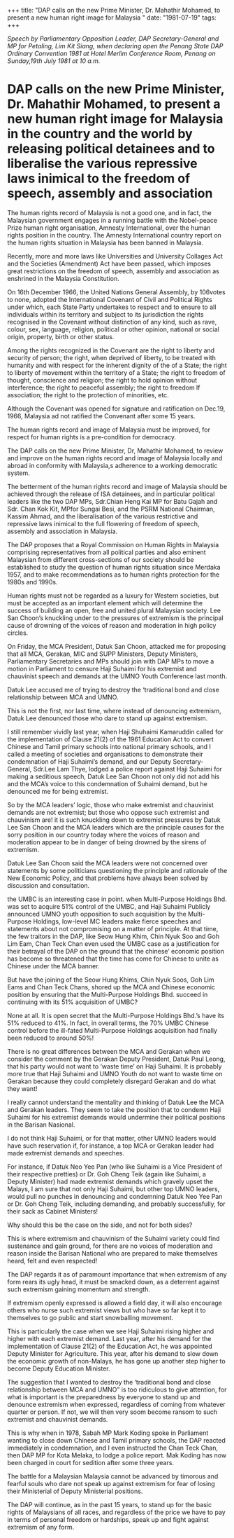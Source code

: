 +++ 
title: "DAP calls on the new Prime Minister, Dr. Mahathir Mohamed, to present a new human right image for Malaysia "
date: "1981-07-19"
tags:
+++

_Speech by Parliamentary Opposition Leader, DAP Secretary-General and MP for Petaling, Lim Kit Siang, when declaring open the Penang State DAP Ordinary Convention 1981 at Hotel Merlim Conference Room, Penang on Sunday,19th July 1981 at 10 a.m._
	
# DAP calls on the new Prime Minister, Dr. Mahathir Mohamed, to present a new human right image for Malaysia in the country and the world by releasing political detainees and to liberalise the various repressive laws inimical to the freedom of speech, assembly and association			

The human rights record of Malaysia is not a good one, and in fact, the Malaysian government engages in a running battle with the Nobel-peace Prize human right organisation, Amnesty International, over the human rights position in the country. The Amnesty International country report on the human rights situation in Malaysia has been banned in Malaysia.</u>

Recently, more and more laws like Universities and University Collages Act and the Societies (Amendment) Act have been passed, which imposes great restrictions on the freedom of speech, assembly and association as enshrined in the Malaysia Constitution.

On 16th December 1966, the United Nations General Assembly, by 106votes to none, adopted the International Covenant of Civil and Political Rights under which, each State Party undertakes to respect and to ensure to all individuals within its territory and subject to its jurisdiction the rights recognised in the Covenant without distinction of any kind, such as rave, colour, sex, language, religion, political or other opinion, national or social origin, property, birth or other status.

Among the rights recognized in the Covenant are the right to liberty and security of person; the right, when deprived of liberty, to be treated with humanity and with respect for the inherent dignity of the of a State; the right to liberty of movement within the territory of a State; the right to freedom of thought, conscience and religion; the right to hold opinion without interference; the right to peaceful assembly; the right to freedom lf association; the right to the protection of minorities, etc.

 Although the Covenant was opened for signature and ratification on Dec.19, 1966, Malaysia ad not ratified the Convenant after some 15 years.

The human rights record and image of Malaysia must be improved, for respect for human rights is a pre-condition for democracy.

The DAP calls on the new Prime Minister, Dr, Mahathir Mohamed, to review and improve on the human rights record and image of Malaysia locally and abroad in conformity with Malaysia,s adherence to a working democratic system.

The betterment of the human rights record and image of Malaysia should be achieved through the release of ISA detainees, and in particular political leaders like the two DAP MPs, Sdr.Chian Heng Kai MP for Batu Gajah and Sdr. Chan Kok Kit, MPfor Sungai Besi, and the PSRM National Chairman, Kassim Ahmad, and the liberalisation of the various restrictive and repressive laws inimical to the full flowering of freedom of speech, assembly and association in Malaysia.

The DAP proposes that a Royal Commission on Human Rights in Malaysia comprising representatives from all political parties and also eminent Malaysian from different cross-sections of our society should be established to study the question of human rights situation since Merdaka 1957, and to make recommendations as to human rights protection for the 1980s and 1990s.

Human rights must not be regarded as a luxury for Western societies, but must be accepted as an important element which will determine the success of building an open, free and united plural Malaysian society. Lee San Choon’s knuckling under to the pressures of extremism is the principal cause of drowning of the voices of reason and moderation in high policy circles.	

On Friday, the MCA President, Datuk San Choon, attacked me for proposing that all MCA, Gerakan, MIC and SUPP Ministers, Deputy Ministers, Parliamentary Secretaries and MPs should join with DAP MPs to move a motion in Parliament to censure Haji Suhaimi for his extremist and chauvinist speech and demands at the UMNO Youth Conference last month.

Datuk Lee accused me of trying to destroy the ‘traditional bond and close relationship between MCA and UMNO.

This is not the first, nor last time, where instead of denouncing extremism, Datuk Lee denounced those who dare to stand up against extremism.

I still remember vividly last year, when Haji Shuhaimi Kamaruddin called for the implementation of Clause 21(2) of the 1961 Education Act to convert Chinese and Tamil primary schools into national primary schools, and I called a meeting of societies and organisations to demonstrate their condemnation of Haji Suhaimi’s demand, and our Deputy Secretary-General, Sdr.Lee Lam Thye, lodged a police report against Haji Suhaimi for making a seditious speech, Datuk Lee San Choon not only did not add his and the MCA’s voice to this condemnation of Suhaimi demand, but he denounced me for being extremist.

So by the MCA leaders’ logic, those who make extremist and chauvinist demands are not extremist; but those who oppose such extremist and chauvinism are! it is such knuckling down to extremist pressures by Datuk Lee San Choon and the MCA leaders which are the principle causes for the sorry position in our country today where the voices of reason and moderation appear to be in danger of being drowned by the sirens of extremism.

Datuk Lee San Choon said the MCA leaders were not concerned over statements by some politicians questioning the principle and rationale of the New Economic Policy, and that problems have always been solved by discussion and consultation.

the UMBC is an interesting case in point. when Multi-Purpose Holdings Bhd. was set to acquire 51% control of the UMBC, and Haji Suhaimi Publicly announced UMNO youth opposition to such acquisition by the Multi-Purpose Holdings, low-level MC leaders make fierce speeches and statements about not compromising on a matter of principle. At that time, the few traitors in the DAP, like Seow Hung Khim, Chin Nyuk Soo and Goh Lim Eam, Chan Teck Chan even used the UMBC case as a justification for their betrayal of the DAP on the ground that the chinese’ economic position has become so threatened that the time has come for Chinese to unite as Chinese under the MCA banner.

But have the joining of the Seow Hung Khims, Chin Nyuk Soos, Goh Lim Eams and Chan Teck Chans, shored up the MCA and Chinese economic position by ensuring that the Multi-Purpose Holdings Bhd. succeed in continuing with its 51% acquisition of UMBC?

None at all. It is open secret that the Multi-Purpose Holdings Bhd.’s have its 51% reduced to 41%. In fact, in overall terms, the 70% UMBC Chinese control before the ill-fated Multi-Purpose Holdings acquisition had finally been reduced to around 50%!

There is no great differences between the MCA and Gerakan when we consider the comment by the Gerakan Deputy President, Datuk Paul Leong, that his party would not want to ‘waste time’ on Haji Suhaimi. It is probably more true that Haji Suhaimi and UMNO Youth do not want to waste time on Gerakan because they could completely disregard Gerakan and do what they want!

I really cannot understand the mentality and thinking of Datuk Lee the MCA and Gerakan leaders. They seem to take the position that to condemn Haji Suhaimi for his extremist demands would undermine their political positions in the Barisan Nasional.

I do not think Haji Suhaimi, or for that matter, other UMNO leaders would have such reservation if, for instance, a top MCA or Gerakan leader had made extremist demands and speeches.

For instance, if Datuk Neo Yee Pan (who like Suhaimi is a Vice President of their respective pretties) or Dr. Goh Cheng Teik (again like Suhaimi, a Deputy Minister) had made extremist demands which gravely upset the Malays, I am sure that not only Haji Suhaimi, but other top UMNO leaders, would pull no punches in denouncing and condemning Datuk Neo Yee Pan or Dr. Goh Cheng Teik, including demanding, and probably successfully, for their sack as Cabinet Ministers!

Why should this be the case on the side, and not for both sides?

This is where extremism and chauvinism of the Suhaimi variety could find sustenance and gain ground, for there are no voices of moderation and reason inside the Barisan National who are prepared to make themselves heard, felt and even respected!

The DAP regards it as of paramount importance that when extremism of any form rears its ugly head, it must be smacked down, as a deterrent against such extremism gaining momentum and strength.

If extremism openly expressed is allowed a field day, it will also encourage others who nurse such extremist views but who have so far kept it to themselves to go public and start snowballing movement.

This is particularly the case when we see Haji Suhaimi rising higher and higher with each extremist demand. Last year, after his demand for the implementation of Clause 21(2) of the Education Act, he was appointed Deputy Minister for Agriculture. This year, after his demand to slow down the economic growth of non-Malays, he has gone up another step higher to become Deputy Education Minister.

The suggestion that I wanted to destroy the ‘traditional bond and close relationship between MCA and UMNO” is too ridiculous to give attention, for what is important is the preparedness by everyone to stand up and denounce extremism when expressed, regardless of coming from whatever quarter or person. If not, we will then very soom become ransom to such extremist and chauvinist demands.

This is why when in 1978, Sabah MP Mark Koding spoke in Parliament wanting to close down Chinese and Tamil primary schools, the DAP reacted immediately in condemnation, and I even instructed the Chan Teck Chan, then DAP MP for Kota Melaka, to lodge a police report. Mak Koding has now been charged in court for sedition after some three years.

The battle for a Malaysian Malaysia cannot be advanced by timorous and fearful souls who dare not speak up against extremism for fear of losing their Ministerial of Deputy Ministerial positions.

The DAP will continue, as in the past 15 years, to stand up for the basic rights of Malaysians of all races, and regardless of the price we have to pay in terms of personal freedom or hardships, speak up and fight against extremism of any form.
 
